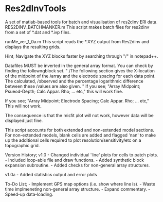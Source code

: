 # Res2dInvTools
A set of matlab-based tools for batch and visualisation of res2dinv ERI data.
RES2DINV_BATCHMANKER.m
This script makes batch files for res2dinv from a set of *.dat and *.ivp files.

runMe_ver_1_0a.m
This script reads the *.XYZ output from Res2dinv and displays the resulting grids.

Hint; Navigate the XYZ blocks faster by searching through "/" in notepad++.

Datafiles MUST be inverted in the general array format. 
You can check by finding the followngblock set.
"
/The following section gives the X-location of the midpoint of the
/array and the electrode spacing for each data point. The calculated,
/observed and the percentage logarithmic difference between these
/values are also given.
"
If you see;
"Array Midpoint; Psueod-Depth; Calc Appar. Rho; ... etc," 
this will work fine.

If you see;
"Array Midpoint; Electrode Spacing; Calc Appar. Rho; ... etc,"
This will not work.

The consequence is that the misfit plot will not work, however data will
be displayed just fine.

This script acocunts for both extended and non-extended model sections.
For non-extended models, blank cells are added and flagged 'nan' to make up
the additional cells required to plot resolution/sensitivity/etc on a
topographic grid.

Version History;
v1.0    - Changed individual 'line' plots for cells to patch plots.
        - Included loop-able file and draw functions.
        - Added synthetic block expansion subroutine.
        - Added checks for non-general array structures.

v1.0a   - Added statistics output and error plots

To-Do List;
        - Implement GPS map options (i.e. show where line is).
        - Waste time implmeneting non-general array structure.
        - Expand commentary.
        - Speed-up data-loading.
